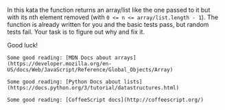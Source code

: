 In this kata the function returns an array/list like the one passed to it but with its nth element removed (with `0 <= n <= array/list.length - 1`). The function is already written for you and the basic tests pass, but random tests fail. Your task is to figure out why and fix it.

Good luck!

~~~if:javascript
Some good reading: [MDN Docs about arrays](https://developer.mozilla.org/en-US/docs/Web/JavaScript/Reference/Global_Objects/Array)
~~~
~~~if:python
Some good reading: [Python Docs about lists](https://docs.python.org/3/tutorial/datastructures.html)
~~~
~~~if:coffeescript
Some good reading: [CoffeeScript docs](http://coffeescript.org/)
~~~

